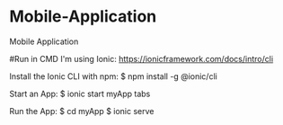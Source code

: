 # Mobile-Application
Mobile Application 

#Run in CMD
I'm using Ionic: https://ionicframework.com/docs/intro/cli

Install the Ionic CLI with npm:
$ npm install -g @ionic/cli

Start an App:
$ ionic start myApp tabs

Run the App:
$ cd myApp
$ ionic serve
